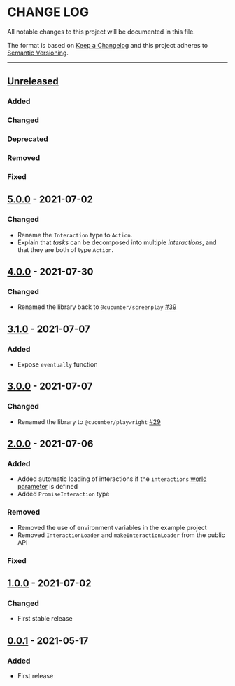 # CHANGE LOG
All notable changes to this project will be documented in this file.

The format is based on [Keep a Changelog](http://keepachangelog.com/)
and this project adheres to [Semantic Versioning](http://semver.org/).

----
## [Unreleased]

### Added

### Changed

### Deprecated

### Removed

### Fixed

## [5.0.0] - 2021-07-02

### Changed

* Rename the `Interaction` type to `Action`.
* Explain that *tasks* can be decomposed into multiple *interactions*, and that
  they are both of type `Action`.

## [4.0.0] - 2021-07-30

### Changed

* Renamed the library back to `@cucumber/screenplay` [#39](https://github.com/cucumber/screenplay.js/pull/39)

## [3.1.0] - 2021-07-07

### Added

* Expose `eventually` function

## [3.0.0] - 2021-07-07

### Changed

* Renamed the library to `@cucumber/playwright` [#29](https://github.com/cucumber/screenplay.js/pull/29)

## [2.0.0] - 2021-07-06

### Added

* Added automatic loading of interactions if the `interactions` [world parameter](https://github.com/cucumber/cucumber-js/blob/main/docs/support_files/world.md#world-parameters) is defined
* Added `PromiseInteraction` type

### Removed

* Removed the use of environment variables in the example project
* Removed `InteractionLoader` and `makeInteractionLoader` from the public API

### Fixed

## [1.0.0] - 2021-07-02

### Changed

* First stable release

## [0.0.1] - 2021-05-17

### Added

* First release

<!-- Releases -->
[Unreleased]: https://github.com/cucumber/screenplay.js/compare/v5.0.0...main
[5.0.0]:      https://github.com/cucumber/screenplay.js/compare/v4.0.0...v5.0.0
[4.0.0]:      https://github.com/cucumber/screenplay.js/compare/v3.1.0...v4.0.0
[3.1.0]:      https://github.com/cucumber/screenplay.js/compare/v3.0.0...v3.1.0
[3.0.0]:      https://github.com/cucumber/screenplay.js/compare/v2.0.0...v3.0.0
[2.0.0]:      https://github.com/cucumber/screenplay.js/compare/v1.0.0...v2.0.0
[1.0.0]:      https://github.com/cucumber/screenplay.js/compare/0.0.1...v1.0.0
[0.0.1]:      https://github.com/cucumber/screenplay.js/releases/tag/0.0.1

<!-- Contributors in alphabetical order -->
[aslakhellesoy]:    https://github.com/aslakhellesoy
[vincent-psarga]:   https://github.com/vincent-psarga
